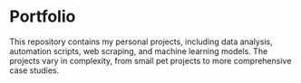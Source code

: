 # Portfolio
This repository contains my personal projects, including data analysis, automation scripts, web scraping, and machine learning models. The projects vary in complexity, from small pet projects to more comprehensive case studies.
